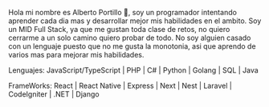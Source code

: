 Hola mi nombre es Alberto Portillo 🖖, soy un programador intentando aprender cada dia mas y desarrollar mejor mis habilidades en el ambito.
Soy un MID Full Stack, ya que me gustan toda clase de retos, no quiero cerrarme a un solo camino quiero probar de todo.
No soy alguien casado con un lenguaje puesto que no me gusta la monotonia, asi que aprendo de varios mas para mejorar mis habilidades.

Lenguajes:
   JavaScript/TypeScript
  | PHP
  | C#
  | Python
  | Golang
  | SQL
  | Java
  
FrameWorks:
   React
  | React Native
  | Express
  | Next
  | Nest
  | Laravel
  | CodeIgniter
  | .NET
  | Django
 
